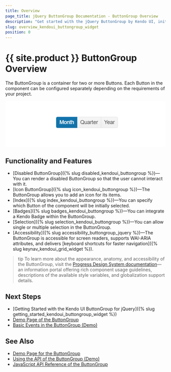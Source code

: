 ```yaml
---
title: Overview
page_title: jQuery ButtonGroup Documentation - ButtonGroup Overview
description: "Get started with the jQuery ButtonGroup by Kendo UI, initialize single or multiple buttons, and reference existing Button instances."
slug: overview_kendoui_buttongroup_widget
position: 0
---
```


# {{ site.product }} ButtonGroup Overview

The ButtonGroup is a container for two or more Buttons. Each Button in the component can be configured separately depending on the requirements of your project.

![Kendo UI for jQuery ButtonGroup Overview](buttongroup-overview.png)

## Functionality and Features

* [Disabled ButtonGroup]({% slug disabled_kendoui_buttongroup %})&mdash;You can render a disabled ButtonGroup so that the user cannot interact with it.
* [Icon ButtonGroup]({% slug icon_kendoui_buttongroup %})&mdash;The ButtonGroup allows you to add an icon for its items.
* [Index]({% slug index_kendoui_buttongroup %})&mdash;You can specify which Button of the component will be initially selected.
* [Badges]({% slug badges_kendoui_buttongroup %})&mdash;You can integrate a Kendo Badge within the ButtonGroup.
* [Selection]({% slug selection_kendoui_buttongroup %})&mdash;You can allow single or multiple selection in the ButtonGroup.
* [Accessibility]({% slug accessibility_buttongroup_jquery %})&mdash;The ButtonGroup is accessible for screen readers, supports WAI-ARIA attributes, and delivers [keyboard shortcuts for faster navigation]({% slug keynav_kendoui_grid_widget %}).

>tip To learn more about the appearance, anatomy, and accessibility of the ButtonGroup, visit the [Progress Design System documentation](https://www.telerik.com/design-system/docs/components/buttongroup/)—an information portal offering rich component usage guidelines, descriptions of the available style variables, and globalization support details.

## Next Steps

* [Getting Started with the Kendo UI ButtonGroup for jQuery]({% slug getting_started_kendoui_buttongroup_widget %})
* [Demo Page of the ButtonGroup](https://demos.telerik.com/kendo-ui/buttongroup/index)
* [Basic Events in the ButtonGroup (Demo)](https://demos.telerik.com/kendo-ui/buttongroup/events)

## See Also

* [Demo Page for the ButtonGroup](https://demos.telerik.com/kendo-ui/buttongroup/index)
* [Using the API of the ButtonGroup (Demo)](https://demos.telerik.com/kendo-ui/buttongroup/api)
* [JavaScript API Reference of the ButtonGroup](/api/javascript/ui/buttongroup)
